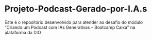 # Projeto-Podcast-Gerado-por-I.A.s
Este é o repositório desenvolvido para atender ao desafio do módulo “Criando um Podcast com IAs Generativas – Bootcamp Caixa” na plataforma da DIO
